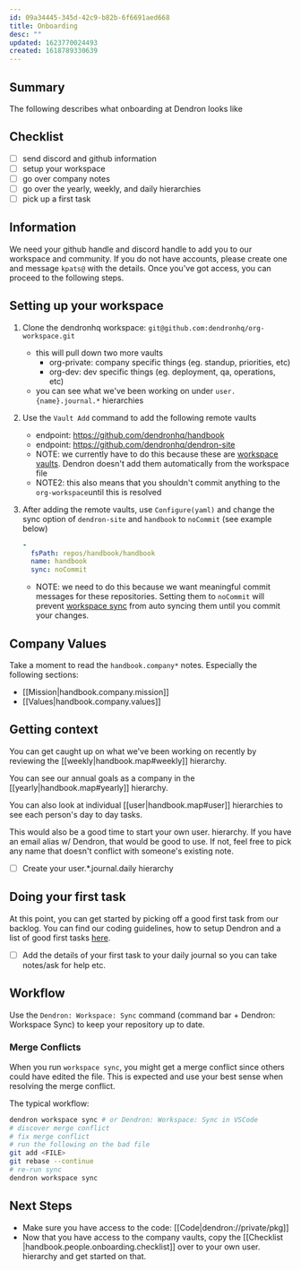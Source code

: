 ```yaml
---
id: 09a34445-345d-42c9-b82b-6f6691aed668
title: Onboarding
desc: ""
updated: 1623770024493
created: 1618789330639
---
```


## Summary

The following describes what onboarding at Dendron looks like

## Checklist

- [ ] send discord and github information
- [ ] setup your workspace
- [ ] go over company notes
- [ ] go over the yearly, weekly, and daily hierarchies
- [ ] pick up a first task

## Information

We need your github handle and discord handle to add you to our workspace and community. If you do not have accounts, please create one and message `kpats@` with the details. Once you've got access, you can proceed to the following steps.

## Setting up your workspace

1. Clone the dendronhq workspace: `git@github.com:dendronhq/org-workspace.git`

   - this will pull down two more vaults
     - org-private: company specific things (eg. standup, priorities, etc)
     - org-dev: dev specific things (eg. deployment, qa, operations, etc)
   - you can see what we've been working on under `user.{name}.journal.*` hierarchies

1. Use the `Vault Add` command to add the following remote vaults
   - endpoint: https://github.com/dendronhq/handbook
   - endpoint: https://github.com/dendronhq/dendron-site
   - NOTE: we currently have to do this because these are [workspace vaults](https://wiki.dendron.so/notes/c6fd6bc4-7f75-4cbb-8f34-f7b99bfe2d50.html#workspace-vault). Dendron doesn't add them automatically from the workspace file
   - NOTE2: this also means that you shouldn't commit anything to the `org-workspace`until this is resolved
1. After adding the remote vaults, use `Configure(yaml)` and change the sync option of `dendron-site` and `handbook` to `noCommit` (see example below)
   ```yml
   - 
     fsPath: repos/handbook/handbook
     name: handbook
     sync: noCommit
   ```
   - NOTE: we need to do this because we want meaningful commit messages for these repositories. Setting them to `noCommit` will prevent [workspace sync](https://wiki.dendron.so/notes/c4cf5519-f7c2-4a23-b93b-1c9a02880f6b.html#workspace-sync) from auto syncing them until you commit your changes.

## Company Values

Take a moment to read the `handbook.company*` notes. Especially the following sections:

- [[Mission|handbook.company.mission]]
- [[Values|handbook.company.values]]

## Getting context

You can get caught up on what we've been working on recently by reviewing the [[weekly|handbook.map#weekly]] hierarchy.

You can see our annual goals as a company in the [[yearly|handbook.map#yearly]] hierarchy.

You can also look at individual [[user|handbook.map#user]] hierarchies to see each person's day to day tasks.

This would also be a good time to start your own user.<name> hierarchy. If you have an email alias w/ Dendron, that would be good to use. If not, feel free to pick any name that doesn't conflict with someone's existing note.

- [ ] Create your user.\*.journal.daily hierarchy

## Doing your first task

At this point, you can get started by picking off a good first task from our backlog. You can find our coding guidelines, how to setup Dendron and a list of good first tasks [here](https://wiki.dendron.so/notes/81da87be-2d4e-47b5-a1d6-c0d647e1ab00.html).

- [ ] Add the details of your first task to your daily journal so you can take notes/ask for help etc.

## Workflow

Use the `Dendron: Workspace: Sync` command (command bar + Dendron: Workspace Sync) to keep your repository up to date.

### Merge Conflicts

When you run `workspace sync`, you might get a merge conflict since others could have edited the file. This is expected and use your best sense when resolving the merge conflict.

The typical workflow:

```sh
dendron workspace sync # or Dendron: Workspace: Sync in VSCode
# discover merge conflict
# fix merge conflict
# run the following on the bad file
git add <FILE>
git rebase --continue
# re-run sync
dendron workspace sync
```

## Next Steps

- Make sure you have access to the code: [[Code|dendron://private/pkg]]
- Now that you have access to the company vaults, copy the [[Checklist |handbook.people.onboarding.checklist]] over to your own user.<alias> hierarchy and get started on that.
